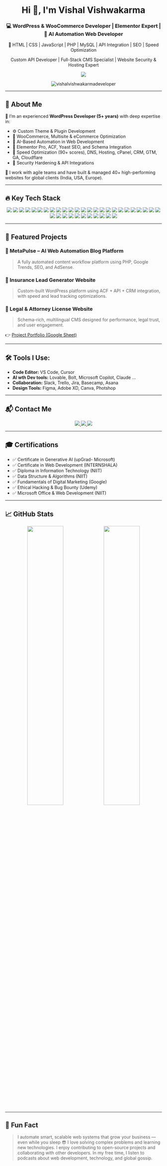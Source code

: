 <!-- HEADER -->
<h1 align="center">Hi 👋, I'm Vishal Vishwakarma</h1>

<h3 align="center">
  💻 WordPress & WooCommerce Developer | Elementor Expert | 🤖 AI Automation Web Developer
</h3>

<p align="center">
  🔧 HTML | CSS | JavaScript | PHP | MySQL | API Integration | SEO | Speed Optimization  
</p>

<p align="center">
  Custom API Developer | Full-Stack CMS Specialist | Website Security & Hosting Expert
</p>

<p align="center">
  <a href="https://www.linkedin.com/in/vishalvishwkarma/" target="_blank">
    <img src="https://img.shields.io/badge/🔗 Connect on LinkedIn-0077B5?style=for-the-badge&logo=linkedin&logoColor=white" />
  </a>
</p>

<p align="center">
  <img src="https://komarev.com/ghpvc/?username=vishalvishwakarmadeveloper&label=Profile%20views&color=0e75b6&style=flat" alt="vishalvishwakarmadeveloper" />
</p>

---

## 🧠 About Me

🎯 I’m an experienced **WordPress Developer (5+ years)** with deep expertise in:
- ⚙️ Custom Theme & Plugin Development
- 💼 WooCommerce, Multisite & eCommerce Optimization
- 🧠 AI-Based Automation in Web Development
- 🧩 Elementor Pro, ACF, Yoast SEO, and Schema Integration
- 🚀 Speed Optimization (90+ scores), DNS, Hosting, cPanel, CRM, GTM, GA, Cloudflare
- 🔐 Security Hardening & API Integrations

🔧 I work with agile teams and have built & managed 40+ high-performing websites for global clients (India, USA, Europe).

---

## 🔥 Key Tech Stack

<div align="center">
  <img src="https://img.shields.io/badge/WordPress-21759B?style=for-the-badge&logo=wordpress&logoColor=white" />
  <img src="https://img.shields.io/badge/WooCommerce-96588A?style=for-the-badge&logo=woocommerce&logoColor=white" />
  <img src="https://img.shields.io/badge/Elementor-E30075?style=for-the-badge&logo=elementor&logoColor=white" />
  <img src="https://img.shields.io/badge/PHP-777BB4?style=for-the-badge&logo=php&logoColor=white" />
  <img src="https://img.shields.io/badge/MySQL-4479A1?style=for-the-badge&logo=mysql&logoColor=white" />
  <img src="https://img.shields.io/badge/JavaScript-F7DF1E?style=for-the-badge&logo=javascript&logoColor=black" />
  <img src="https://img.shields.io/badge/API Integration-FF9800?style=for-the-badge&logo=plug&logoColor=white" />
  <img src="https://img.shields.io/badge/HTML5-E34F26?style=for-the-badge&logo=html5&logoColor=white" />
  <img src="https://img.shields.io/badge/CSS3-1572B6?style=for-the-badge&logo=css3&logoColor=white" />
  <img src="https://img.shields.io/badge/ACF-343a40?style=for-the-badge&logo=data&logoColor=white" />
  <img src="https://img.shields.io/badge/Git-F05032?style=for-the-badge&logo=git&logoColor=white" />
  <img src="https://img.shields.io/badge/SEO Tools-A3286E?style=for-the-badge&logo=yoast&logoColor=white" />


  <!-- Core Technologies -->
  <img src="https://img.shields.io/badge/WordPress-21759B?style=for-the-badge&logo=wordpress&logoColor=white" />
  <img src="https://img.shields.io/badge/WooCommerce-96588A?style=for-the-badge&logo=woocommerce&logoColor=white" />
  <img src="https://img.shields.io/badge/LMS%20Development-3f51b5?style=for-the-badge&logo=googleclassroom&logoColor=white" />
  <img src="https://img.shields.io/badge/E-commerce%20Development-4caf50?style=for-the-badge&logo=shopify&logoColor=white" />
  <img src="https://img.shields.io/badge/WP%20Engine-0d47a1?style=for-the-badge&logo=cloudflare&logoColor=white" />

  <!-- Design Tools -->
  <img src="https://img.shields.io/badge/Canva-00C4CC?style=for-the-badge&logo=canva&logoColor=white" />
  <img src="https://img.shields.io/badge/Figma-F24E1E?style=for-the-badge&logo=figma&logoColor=white" />
  <img src="https://img.shields.io/badge/Figma%20to%20WordPress-e91e63?style=for-the-badge" />
  <img src="https://img.shields.io/badge/PSD%20to%20WordPress-9c27b0?style=for-the-badge" />

  <!-- Development Stack -->
  <img src="https://img.shields.io/badge/PHP-777BB4?style=for-the-badge&logo=php&logoColor=white" />
  <img src="https://img.shields.io/badge/MySQL-4479A1?style=for-the-badge&logo=mysql&logoColor=white" />
  <img src="https://img.shields.io/badge/JavaScript-F7DF1E?style=for-the-badge&logo=javascript&logoColor=black" />
  <img src="https://img.shields.io/badge/HTML5-E34F26?style=for-the-badge&logo=html5&logoColor=white" />
  <img src="https://img.shields.io/badge/CSS3-1572B6?style=for-the-badge&logo=css3&logoColor=white" />
  <img src="https://img.shields.io/badge/Front-end%20Developer-00BCD4?style=for-the-badge" />

  <!-- Integrations & APIs -->
  <img src="https://img.shields.io/badge/Payment%20Gateway-ff5722?style=for-the-badge&logo=googlepay&logoColor=white" />
  <img src="https://img.shields.io/badge/CRM%20Integration-607d8b?style=for-the-badge&logo=zohocrm&logoColor=white" />
  <img src="https://img.shields.io/badge/API%20Integration-FF9800?style=for-the-badge&logo=plug&logoColor=white" />

  <!-- DevOps & Tools -->
  <img src="https://img.shields.io/badge/DNS%20Management-009688?style=for-the-badge&logo=cloudflare&logoColor=white" />
  <img src="https://img.shields.io/badge/Git-F05032?style=for-the-badge&logo=git&logoColor=white" />
  <img src="https://img.shields.io/badge/cPanel-F68B1F?style=for-the-badge&logo=cpanel&logoColor=white" />

  <!-- Optimization & Troubleshooting -->
  <img src="https://img.shields.io/badge/Site%20Optimization-8bc34a?style=for-the-badge&logo=googlepagespeedinsights&logoColor=white" />
  <img src="https://img.shields.io/badge/Troubleshooting-ff1744?style=for-the-badge&logo=bugsnag&logoColor=white" />
  <img src="https://img.shields.io/badge/SEO-A3286E?style=for-the-badge&logo=yoast&logoColor=white" />

</div>

---

## 📂 Featured Projects

### 🔹 MetaPulse – AI Web Automation Blog Platform
> A fully automated content workflow platform using PHP, Google Trends, SEO, and AdSense.

### 🔹 Insurance Lead Generator Website
> Custom-built WordPress platform using ACF + API + CRM integration, with speed and lead tracking optimizations.

### 🔹 Legal & Attorney License Website
> Schema-rich, multilingual CMS designed for performance, legal trust, and user engagement.

👉 [Project Portfolio (Google Sheet)](https://docs.google.com/spreadsheets/d/18IDCqorXFRv6vGnt0OX4yebtsRBTJnY_hSGPbeHGfxs/edit?usp=sharing)

---

## 🛠️ Tools I Use:
- **Code Editor:** VS Code, Cursor
- **AI wth Dev tools:** Lovable, Bolt, Microsoft Copilot, Claude ...
- **Collaboration:** Slack, Trello, Jira, Basecamp, Asana
- **Design Tools:** Figma, Adobe XD, Canva, Photshop

---

## 📬 Contact Me

<p align="center">
  <a href="mailto:vishalkir02@gmail.com">
    <img src="https://img.shields.io/badge/Gmail-D14836?style=for-the-badge&logo=gmail&logoColor=white" />
  </a>
  <a href="https://www.linkedin.com/in/vishalvishwkarma/" target="_blank">
    <img src="https://img.shields.io/badge/LinkedIn-0A66C2?style=for-the-badge&logo=linkedin&logoColor=white" />
  </a>
  <a href="https://github.com/vishalvishwakarmadeveloper">
    <img src="https://img.shields.io/badge/GitHub-000?style=for-the-badge&logo=github&logoColor=white" />
  </a>
</p>

---

## 🎓 Certifications

- ✅ Certificate in Generative AI  (upGrad- Microsoft) 
- ✅ Certificate in Web Development (INTERNSHALA) 
- ✅ Diploma in Information Technology  (NIIT)
- ✅ Data Structure & Algorithms  (NIIT)
- ✅ Fundamentals of Digital Marketing  (Google)
- ✅ Ethical Hacking & Bug Bounty  (Udemy)
- ✅ Microsoft Office & Web Development (NIIT)

---

## 📈 GitHub Stats

<p align="center">
  <img width="48%" src="https://github-readme-stats.vercel.app/api?username=vishalvishwakarmadeveloper&show_icons=true&theme=tokyonight&hide_border=true" />
  <img width="48%" src="https://github-readme-streak-stats.herokuapp.com?user=vishalvishwakarmadeveloper&theme=tokyonight&hide_border=true" />
</p>

---

## 🧠 Fun Fact
> I automate smart, scalable web systems that grow your business — even while you sleep 😎
> I love solving complex problems and learning new technologies.
> I enjoy contributing to open-source projects and collaborating with other developers.
> In my free time, I listen to podcasts about web development, technology, and global gossip.
